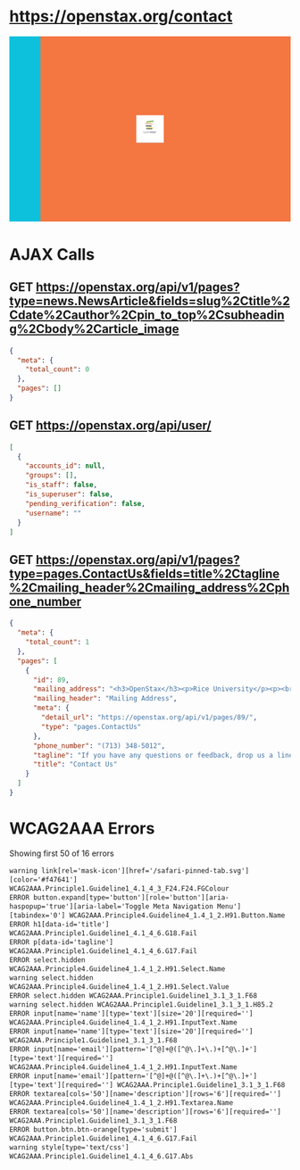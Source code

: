# https://openstax.org/contact

![image](./screenshots/openstax.org_contact.png)

# AJAX Calls

## GET https://openstax.org/api/v1/pages?type=news.NewsArticle&fields=slug%2Ctitle%2Cdate%2Cauthor%2Cpin_to_top%2Csubheading%2Cbody%2Carticle_image

```json
{
  "meta": {
    "total_count": 0
  },
  "pages": []
}
```

## GET https://openstax.org/api/user/

```json
[
  {
    "accounts_id": null,
    "groups": [],
    "is_staff": false,
    "is_superuser": false,
    "pending_verification": false,
    "username": ""
  }
]
```

## GET https://openstax.org/api/v1/pages?type=pages.ContactUs&fields=title%2Ctagline%2Cmailing_header%2Cmailing_address%2Cphone_number

```json
{
  "meta": {
    "total_count": 1
  },
  "pages": [
    {
      "id": 89,
      "mailing_address": "<h3>OpenStax</h3><p>Rice University</p><p><br/></p><p>6100 Main St. MS 375</p><p><br/></p><p>Houston, TX 77005</p>",
      "mailing_header": "Mailing Address",
      "meta": {
        "detail_url": "https://openstax.org/api/v1/pages/89/",
        "type": "pages.ContactUs"
      },
      "phone_number": "(713) 348-5012",
      "tagline": "If you have any questions or feedback, drop us a line!",
      "title": "Contact Us"
    }
  ]
}
```


# WCAG2AAA Errors

Showing first 50 of 16 errors

```
warning link[rel='mask-icon'][href='/safari-pinned-tab.svg'][color='#f47641'] WCAG2AAA.Principle1.Guideline1_4.1_4_3_F24.F24.FGColour
ERROR button.expand[type='button'][role='button'][aria-haspopup='true'][aria-label='Toggle Meta Navigation Menu'][tabindex='0'] WCAG2AAA.Principle4.Guideline4_1.4_1_2.H91.Button.Name
ERROR h1[data-id='title'] WCAG2AAA.Principle1.Guideline1_4.1_4_6.G18.Fail
ERROR p[data-id='tagline'] WCAG2AAA.Principle1.Guideline1_4.1_4_6.G17.Fail
ERROR select.hidden WCAG2AAA.Principle4.Guideline4_1.4_1_2.H91.Select.Name
warning select.hidden WCAG2AAA.Principle4.Guideline4_1.4_1_2.H91.Select.Value
ERROR select.hidden WCAG2AAA.Principle1.Guideline1_3.1_3_1.F68
warning select.hidden WCAG2AAA.Principle1.Guideline1_3.1_3_1.H85.2
ERROR input[name='name'][type='text'][size='20'][required=''] WCAG2AAA.Principle4.Guideline4_1.4_1_2.H91.InputText.Name
ERROR input[name='name'][type='text'][size='20'][required=''] WCAG2AAA.Principle1.Guideline1_3.1_3_1.F68
ERROR input[name='email'][pattern='[^@]+@([^@\.]+\.)+[^@\.]+'][type='text'][required=''] WCAG2AAA.Principle4.Guideline4_1.4_1_2.H91.InputText.Name
ERROR input[name='email'][pattern='[^@]+@([^@\.]+\.)+[^@\.]+'][type='text'][required=''] WCAG2AAA.Principle1.Guideline1_3.1_3_1.F68
ERROR textarea[cols='50'][name='description'][rows='6'][required=''] WCAG2AAA.Principle4.Guideline4_1.4_1_2.H91.Textarea.Name
ERROR textarea[cols='50'][name='description'][rows='6'][required=''] WCAG2AAA.Principle1.Guideline1_3.1_3_1.F68
ERROR button.btn.btn-orange[type='submit'] WCAG2AAA.Principle1.Guideline1_4.1_4_6.G17.Fail
warning style[type='text/css'] WCAG2AAA.Principle1.Guideline1_4.1_4_6.G17.Abs
```

